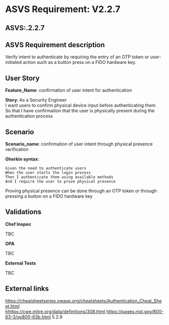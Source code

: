 # ASVS Requirement: V2.2.7

## ASVS:.2.2.7

## ASVS Requirement description

Verify intent to authenticate by requiring the entry of an OTP token or user-initiated action such as a button press on a FIDO hardware key.

## User Story

**Feature_Name**: confirmation of user intent for authentication

**Story**:
As a Security Engineer\
I want users to confirm physical device input before authenticating them\
So that I have confirmation that the user is physically present during the authentication process

## Scenario

**Scenario_name**: confirmation of user intent through physical presence verification

**Gherkin syntax**:

```gherkin
Given the need to authenticate users
When the user starts the login process
Then I authenticate them using available methods
And I require the user to prove physical presence
```

Proving physical presence can be done through an OTP token or through pressing a button on a FIDO hardware key

## Validations

**Chef Inspec**

TBC

**OPA**

TBC

**External Tests**

TBC

## External links

<https://cheatsheetseries.owasp.org/cheatsheets/Authentication_Cheat_Sheet.html> \
<hhttps://cwe.mitre.org/data/definitions/308.html>
<https://pages.nist.gov/800-63-3/sp800-63b.html> 5.2.9
